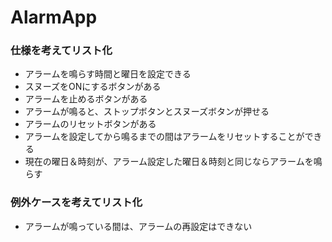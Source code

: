 # AlarmApp

### **仕様を考えてリスト化**
- アラームを鳴らす時間と曜日を設定できる
- スヌーズをONにするボタンがある
- アラームを止めるボタンがある
- アラームが鳴ると、ストップボタンとスヌーズボタンが押せる
- アラームのリセットボタンがある
- アラームを設定してから鳴るまでの間はアラームをリセットすることができる
- 現在の曜日＆時刻が、アラーム設定した曜日＆時刻と同じならアラームを鳴らす


### **例外ケースを考えてリスト化**
- アラームが鳴っている間は、アラームの再設定はできない
